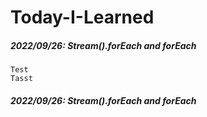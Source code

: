 # Today-I-Learned

##### 2022/09/26: Stream().forEach and forEach
```
Test
Tasst
```

##### 2022/09/26: Stream().forEach and forEach
